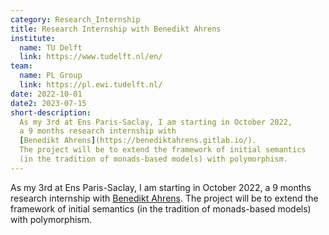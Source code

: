 ```yaml
---
category: Research_Internship
title: Research Internship with Benedikt Ahrens
institute:
  name: TU Delft
  link: https://www.tudelft.nl/en/
team:
  name: PL Group
  link: https://pl.ewi.tudelft.nl/
date: 2022-10-01
date2: 2023-07-15
short-description:
  As my 3rd at Ens Paris-Saclay, I am starting in October 2022,
  a 9 months research internship with
  [Benedikt Ahrens](https://benediktahrens.gitlab.io/).
  The project will be to extend the framework of initial semantics
  (in the tradition of monads-based models) with polymorphism.
---
```


As my 3rd at Ens Paris-Saclay, I am starting in October 2022,
a 9 months research internship with
[Benedikt Ahrens](https://benediktahrens.gitlab.io/).
The project will be to extend the framework of initial semantics
(in the tradition of monads-based models) with polymorphism.